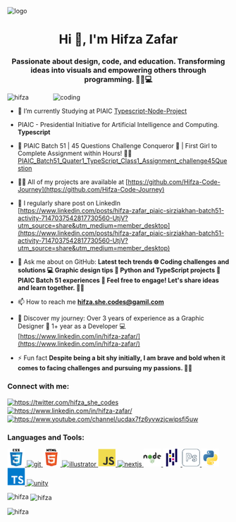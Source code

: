 ![logo](https://github.com/Hifza-Code-Journey/Hifza-Zafar/blob/main/Hif_Codes.png)
<h1 align="center">Hi 👋, I'm Hifza Zafar</h1>
<h3 align="center">Passionate about design, code, and education. Transforming ideas into visuals and empowering others through programming. 🎨💡💻</h3>

<img align="right" alt="coding" width="400" src="https://github.com/Hifza-Code-Journey/Hifza-Zafar/blob/main/hifza.jpg"/>

<p align="left"> <img src="https://komarev.com/ghpvc/?username=hifza&label=Profile%20views&color=0e75b6&style=flat" alt="hifza" /> </p>

- 🔭 I’m currently Studying at PIAIC [Typescript-Node-Project](https://github.com/Hifza-Code-Journey/TypeScript-Node-Projects)

- PIAIC - Presidential Initiative for Artificial Intelligence and Computing. **Typescript**

- 🚀 PIAIC Batch 51 | 45 Questions Challenge Conqueror 🌟 | First Girl to Complete Assignment within Hours! 🌙💪 [PIAIC_Batch51_Quater1_TypeScript_Class1_Assignment_challenge45Question](https://github.com/Hifza-Code-Journey/PIAIC_Batch51_Quater1_TypeScript_Class1_Assignment)

- 👨‍💻 All of my projects are available at [https://github.com/Hifza-Code-Journey](https://github.com/Hifza-Code-Journey)

- 📝 I regularly share post on LinkedIn [https://www.linkedin.com/posts/hifza-zafar_piaic-sirziakhan-batch51-activity-7147037542817730560-UtjV?utm_source=share&utm_medium=member_desktop](https://www.linkedin.com/posts/hifza-zafar_piaic-sirziakhan-batch51-activity-7147037542817730560-UtjV?utm_source=share&utm_medium=member_desktop)

- 💬 Ask me about on GitHub: **Latest tech trends 🌐 Coding challenges and solutions 💻 Graphic design tips 🎨 Python and TypeScript projects 🐍 PIAIC Batch 51 experiences 🚀 Feel free to engage! Let's share ideas and learn together. 👩‍💻**

- 📫 How to reach me **hifza.she.codes@gamil.com**

- 📄 Discover my journey: Over 3 years of experience as a Graphic Designer 🎨 1+ year as a Developer 💻 [https://www.linkedin.com/in/hifza-zafar/](https://www.linkedin.com/in/hifza-zafar/)

- ⚡ Fun fact **Despite being a bit shy initially, I am brave and bold when it comes to facing challenges and pursuing my passions. 💪🌟**

<h3 align="left">Connect with me:</h3>
<p align="left">
<a href="https://twitter.com/https://twitter.com/hifza_she_codes" target="blank"><img align="center" src="https://raw.githubusercontent.com/rahuldkjain/github-profile-readme-generator/master/src/images/icons/Social/twitter.svg" alt="https://twitter.com/hifza_she_codes" height="30" width="40" /></a>
<a href="https://linkedin.com/in/https://www.linkedin.com/in/hifza-zafar/" target="blank"><img align="center" src="https://raw.githubusercontent.com/rahuldkjain/github-profile-readme-generator/master/src/images/icons/Social/linked-in-alt.svg" alt="https://www.linkedin.com/in/hifza-zafar/" height="30" width="40" /></a>
<a href="https://www.youtube.com/c/https://www.youtube.com/channel/ucdax7fz6yvwzjcwipsfi5uw" target="blank"><img align="center" src="https://raw.githubusercontent.com/rahuldkjain/github-profile-readme-generator/master/src/images/icons/Social/youtube.svg" alt="https://www.youtube.com/channel/ucdax7fz6yvwzjcwipsfi5uw" height="30" width="40" /></a>
</p>

<h3 align="left">Languages and Tools:</h3>
<p align="left"> <a href="https://www.w3schools.com/css/" target="_blank" rel="noreferrer"> <img src="https://raw.githubusercontent.com/devicons/devicon/master/icons/css3/css3-original-wordmark.svg" alt="css3" width="40" height="40"/> </a> <a href="https://git-scm.com/" target="_blank" rel="noreferrer"> <img src="https://www.vectorlogo.zone/logos/git-scm/git-scm-icon.svg" alt="git" width="40" height="40"/> </a> <a href="https://www.w3.org/html/" target="_blank" rel="noreferrer"> <img src="https://raw.githubusercontent.com/devicons/devicon/master/icons/html5/html5-original-wordmark.svg" alt="html5" width="40" height="40"/> </a> <a href="https://www.adobe.com/in/products/illustrator.html" target="_blank" rel="noreferrer"> <img src="https://www.vectorlogo.zone/logos/adobe_illustrator/adobe_illustrator-icon.svg" alt="illustrator" width="40" height="40"/> </a> <a href="https://developer.mozilla.org/en-US/docs/Web/JavaScript" target="_blank" rel="noreferrer"> <img src="https://raw.githubusercontent.com/devicons/devicon/master/icons/javascript/javascript-original.svg" alt="javascript" width="40" height="40"/> </a> <a href="https://nextjs.org/" target="_blank" rel="noreferrer"> <img src="https://cdn.worldvectorlogo.com/logos/nextjs-2.svg" alt="nextjs" width="40" height="40"/> </a> <a href="https://nodejs.org" target="_blank" rel="noreferrer"> <img src="https://raw.githubusercontent.com/devicons/devicon/master/icons/nodejs/nodejs-original-wordmark.svg" alt="nodejs" width="40" height="40"/> </a> <a href="https://pandas.pydata.org/" target="_blank" rel="noreferrer"> <img src="https://raw.githubusercontent.com/devicons/devicon/2ae2a900d2f041da66e950e4d48052658d850630/icons/pandas/pandas-original.svg" alt="pandas" width="40" height="40"/> </a> <a href="https://www.photoshop.com/en" target="_blank" rel="noreferrer"> <img src="https://raw.githubusercontent.com/devicons/devicon/master/icons/photoshop/photoshop-line.svg" alt="photoshop" width="40" height="40"/> </a> <a href="https://www.python.org" target="_blank" rel="noreferrer"> <img src="https://raw.githubusercontent.com/devicons/devicon/master/icons/python/python-original.svg" alt="python" width="40" height="40"/> </a> <a href="https://www.typescriptlang.org/" target="_blank" rel="noreferrer"> <img src="https://raw.githubusercontent.com/devicons/devicon/master/icons/typescript/typescript-original.svg" alt="typescript" width="40" height="40"/> </a> <a href="https://unity.com/" target="_blank" rel="noreferrer"> <img src="https://www.vectorlogo.zone/logos/unity3d/unity3d-icon.svg" alt="unity" width="40" height="40"/> </a> </p>

<p><img align="left" src="https://github-readme-stats.vercel.app/api/top-langs?username=hifza&show_icons=true&locale=en&layout=compact" alt="hifza" /></p>

<p>&nbsp;<img align="center" src="https://github-readme-stats.vercel.app/api?username=hifza&show_icons=true&locale=en" alt="hifza" /></p>

<p><img align="center" src="https://github-readme-streak-stats.herokuapp.com/?user=hifza&" alt="hifza" /></p>
